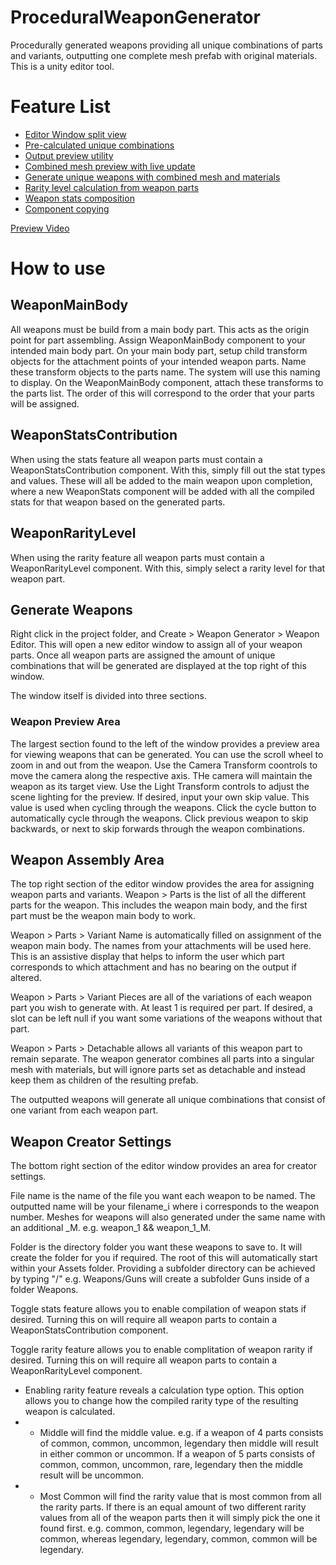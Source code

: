 # ProceduralWeaponGenerator
Procedurally generated weapons providing all unique combinations of parts and variants, outputting one complete mesh prefab with original materials.
This is a unity editor tool.

# Feature List
- [Editor Window split view](https://github.com/Banananaman91/ProceduralWeaponGenerator/blob/main/Assets/Editor/EditorGUISplitView.cs)
- [Pre-calculated unique combinations](https://github.com/Banananaman91/ProceduralWeaponGenerator/blob/3bcb35888981c18fe0a70db5b5e22b03c90ad402/Assets/Editor/WeaponCreatorMethods.cs#L34)
- [Output preview utility](https://github.com/Banananaman91/ProceduralWeaponGenerator/blob/3bcb35888981c18fe0a70db5b5e22b03c90ad402/Assets/Editor/WeaponCreatorEditor.cs#L132)
- [Combined mesh preview with live update](https://github.com/Banananaman91/ProceduralWeaponGenerator/blob/3bcb35888981c18fe0a70db5b5e22b03c90ad402/Assets/Editor/WeaponCreatorEditor.cs#L198)
- [Generate unique weapons with combined mesh and materials](https://github.com/Banananaman91/ProceduralWeaponGenerator/blob/3bcb35888981c18fe0a70db5b5e22b03c90ad402/Assets/Editor/WeaponCreatorEditor.cs#L391)
- [Rarity level calculation from weapon parts](https://github.com/Banananaman91/ProceduralWeaponGenerator/blob/3bcb35888981c18fe0a70db5b5e22b03c90ad402/Assets/Editor/WeaponCreatorMethods.cs#L78)
- [Weapon stats composition](https://github.com/Banananaman91/ProceduralWeaponGenerator/blob/3bcb35888981c18fe0a70db5b5e22b03c90ad402/Assets/Editor/WeaponCreatorMethods.cs#L47)
- [Component copying](https://github.com/Banananaman91/ProceduralWeaponGenerator/blob/3bcb35888981c18fe0a70db5b5e22b03c90ad402/Assets/Editor/WeaponCreatorMethods.cs#L106)

[Preview Video](https://www.youtube.com/watch?v=p9onq1j1mTk)

# How to use

## WeaponMainBody
All weapons must be build from a main body part. This acts as the origin point for part assembling.
Assign WeaponMainBody component to your intended main body part.
On your main body part, setup child transform objects for the attachment points of your intended weapon parts.
Name these transform objects to the parts name. The system will use this naming to display.
On the WeaponMainBody component, attach these transforms to the parts list. The order of this will correspond to the order that your parts will be assigned.

## WeaponStatsContribution
When using the stats feature all weapon parts must contain a WeaponStatsContribution component. With this, simply fill out the stat types and values. These will all be added to the main weapon upon completion, where a new WeaponStats component will be added with all the compiled stats for that weapon based on the generated parts.

## WeaponRarityLevel
When using the rarity feature all weapon parts must contain a WeaponRarityLevel component. With this, simply select a rarity level for that weapon part.

## Generate Weapons
Right click in the project folder, and Create > Weapon Generator > Weapon Editor. This will open a new editor window to assign all of your weapon parts.
Once all weapon parts are assigned the amount of unique combinations that will be generated are displayed at the top right of this window.

The window itself is divided into three sections.

### Weapon Preview Area
The largest section found to the left of the window provides a preview area for viewing weapons that can be generated.
You can use the scroll wheel to zoom in and out from the weapon.
Use the Camera Transform coontrols to move the camera along the respective axis. THe camera will maintain the weapon as its target view.
Use the Light Transform controls to adjust the scene lighting for the preview.
If desired, input your own skip value. This value is used when cycling through the weapons.
Click the cycle button to automatically cycle through the weapons.
Click previous weapon to skip backwards, or next to skip forwards through the weapon combinations.

## Weapon Assembly Area
The top right section of the editor window provides the area for assigning weapon parts and variants.
Weapon > Parts is the list of all the different parts for the weapon. This includes the weapon main body, and the first part must be the weapon main body to work.

Weapon > Parts > Variant Name is automatically filled on assignment of the weapon main body. The names from your attachments will be used here. This is an assistive display that helps to inform the user which part corresponds to which attachment and has no bearing on the output if altered.

Weapon > Parts > Variant Pieces are all of the variations of each weapon part you wish to generate with. At least 1 is required per part. If desired, a slot can be left null if you want some variations of the weapons without that part.

Weapon > Parts > Detachable allows all variants of this weapon part to remain separate. The weapon generator combines all parts into a singular mesh with materials, but will ignore parts set as detachable and instead keep them as children of the resulting prefab.

The outputted weapons will generate all unique combinations that consist of one variant from each weapon part.

## Weapon Creator Settings
The bottom right section of the editor window provides an area for creator settings.

File name is the name of the file you want each weapon to be named. The outputted name will be your filename_i where i corresponds to the weapon number.
Meshes for weapons will also generated under the same name with an additional _M. e.g. weapon_1 && weapon_1_M.

Folder is the directory folder you want these weapons to save to. It will create the folder for you if required. The root of this will automatically start within your Assets folder. Providing a subfolder directory can be achieved by typing "/" e.g. Weapons/Guns will create a subfolder Guns inside of a folder Weapons.

Toggle stats feature allows you to enable compilation of weapon stats if desired. Turning this on will require all weapon parts to contain a WeaponStatsContribution component.

Toggle rarity feature allows you to enable complitation of weapon rarity if desired. Turning this on will require all weapon parts to contain a WeaponRarityLevel component.
- Enabling rarity feature reveals a calculation type option. This option allows you to change how the compiled rarity type of the resulting weapon is calculated.
- - Middle will find the middle value. e.g. if a weapon of 4 parts consists of common, common, uncommon, legendary then middle will result in either common or uncommon. If a weapon of 5 parts consists of common, common, uncommon, rare, legendary then the middle result will be uncommon.
- - Most Common will find the rarity value that is most common from all the rarity parts. If there is an equal amount of two different rarity values from all of the weapon parts then it will simply pick the one it found first. e.g. common, common, legendary, legendary will be common, whereas legendary, legendary, common, common will be legendary. 
